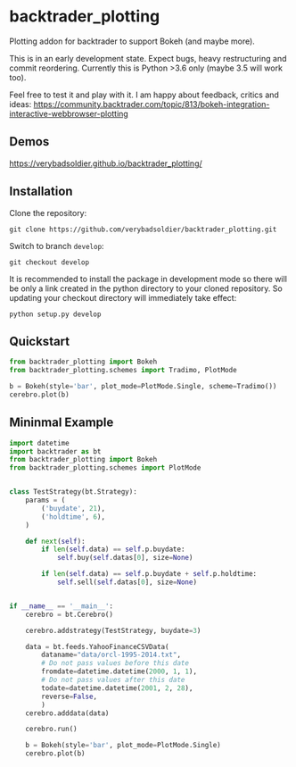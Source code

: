 # backtrader_plotting
Plotting addon for backtrader to support Bokeh (and maybe more).

This is in an early development state. Expect bugs, heavy restructuring and commit reordering. 
Currently this is Python >3.6 only (maybe 3.5 will work too).

Feel free to test it and play with it. I am happy about feedback, critics and ideas:
https://community.backtrader.com/topic/813/bokeh-integration-interactive-webbrowser-plotting

## Demos
https://verybadsoldier.github.io/backtrader_plotting/

## Installation

Clone the repository:

`git clone https://github.com/verybadsoldier/backtrader_plotting.git`

Switch to branch `develop`:

`git checkout develop`

It is recommended to install the package in development mode so there will be only a link created in the python directory to your cloned repository. So updating your checkout directory will immediately take effect:

`python setup.py develop`

## Quickstart

```python
from backtrader_plotting import Bokeh
from backtrader_plotting.schemes import Tradimo, PlotMode

b = Bokeh(style='bar', plot_mode=PlotMode.Single, scheme=Tradimo())
cerebro.plot(b)
```

## Mininmal Example
```python
import datetime
import backtrader as bt
from backtrader_plotting import Bokeh
from backtrader_plotting.schemes import PlotMode


class TestStrategy(bt.Strategy):
    params = (
        ('buydate', 21),
        ('holdtime', 6),
    )

    def next(self):
        if len(self.data) == self.p.buydate:
            self.buy(self.datas[0], size=None)

        if len(self.data) == self.p.buydate + self.p.holdtime:
            self.sell(self.datas[0], size=None)


if __name__ == '__main__':
    cerebro = bt.Cerebro()

    cerebro.addstrategy(TestStrategy, buydate=3)

    data = bt.feeds.YahooFinanceCSVData(
        dataname="data/orcl-1995-2014.txt",
        # Do not pass values before this date
        fromdate=datetime.datetime(2000, 1, 1),
        # Do not pass values after this date
        todate=datetime.datetime(2001, 2, 28),
        reverse=False,
        )
    cerebro.adddata(data)

    cerebro.run()

    b = Bokeh(style='bar', plot_mode=PlotMode.Single)
    cerebro.plot(b)
```
